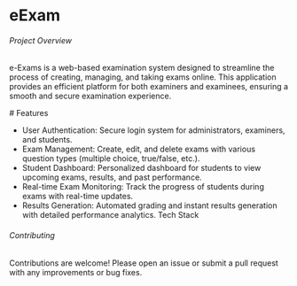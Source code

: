 # eExam
<h6> Project Overview</h6>
 <p>e-Exams is a web-based examination system designed to streamline the process of creating, managing, and taking exams online. This application provides an efficient platform for both examiners and examinees, ensuring a smooth and secure examination experience.
</p>
# Features
<ul>
<li>User Authentication: Secure login system for administrators, examiners, and students.</li>
<li>Exam Management: Create, edit, and delete exams with various question types (multiple choice, true/false, etc.).</li>
<li>Student Dashboard: Personalized dashboard for students to view upcoming exams, results, and past performance.</li>
<li>Real-time Exam Monitoring: Track the progress of students during exams with real-time updates.</li>
<li>Results Generation: Automated grading and instant results generation with detailed performance analytics.
Tech Stack</li>
</ul>
<p>
<h6>Contributing</h6>
Contributions are welcome! Please open an issue or submit a pull request with any improvements or bug fixes.
</p>

